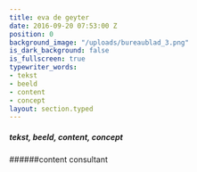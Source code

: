```yaml
---
title: eva de geyter
date: 2016-09-20 07:53:00 Z
position: 0
background_image: "/uploads/bureaublad_3.png"
is_dark_background: false
is_fullscreen: true
typewriter_words:
- tekst
- beeld
- content
- concept
layout: section.typed
---
```


##### <span id="typed">tekst, beeld, content, concept</span>
######content consultant